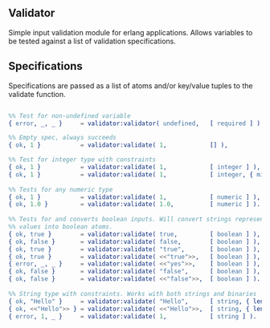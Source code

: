 ## Validator

Simple input validation module for erlang applications. Allows variables to be tested
against a list of validation specifications.

## Specifications

Specifications are passed as a list of atoms and/or key/value tuples to the validate function.

```erlang

%% Test for non-undefined variable
{ error, _, _ }		= validator:validator( undefined, 	[ required ] ),

%% Empty spec, always succeeds
{ ok, 1 }			= validator:validate( 1, 			[] ),

%% Test for integer type with constraints
{ ok, 1 }			= validator:validate( 1, 			[ integer ] ),
{ ok, 1 }			= validator:validate( 1,			[ integer, { min, 1 } ] ),
	
%% Tests for any numeric type
{ ok, 1 }			= validator:validate( 1, 			[ numeric ] ),
{ ok, 1.0 }			= validator:validate( 1.0, 			[ numeric ] ).
	
%% Tests for and converts boolean inputs. Will convert strings representing boolean
%% values into boolean atoms.
{ ok, true }		= validator:validate( true, 		[ boolean ] ),
{ ok, false }		= validator:validate( false, 		[ boolean ] ),
{ ok, true }		= validator:validate( "true", 		[ boolean ] ),
{ ok, true }		= validator:validate( <<"true">>, 	[ boolean ] ),
{ error, _, _ }		= validator:validate( <<"yes">>, 	[ boolean ] ),
{ ok, false }		= validator:validate( "false", 		[ boolean ] ),
{ ok, false }		= validator:validate( <<"false">>, 	[ boolean ] ).
	
%% String type with constraints. Works with both strings and binaries 
{ ok, "Hello" }		= validator:validate( "Hello",		[ string, { length, 5 } ] ),
{ ok, <<"Hello">> }	= validator:validate( <<"Hello">>,	[ string, { length, 5 } ] ),
{ error, 1, _ }		= validator:validate( 1,			[ string ] ).

```